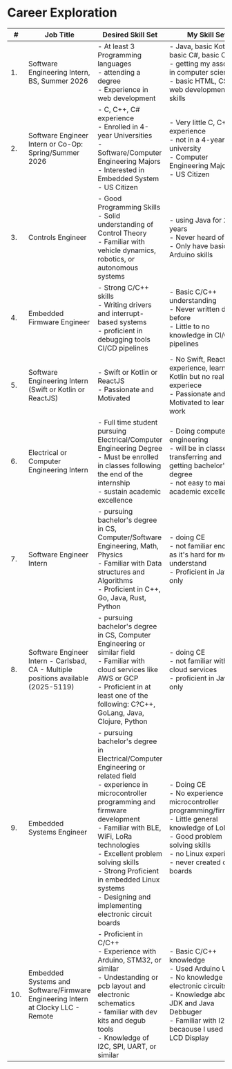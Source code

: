 # Career Exploration

| # | Job Title | Desired Skill Set  |  My Skill Set |
|---|-----------|--------------------|---------------|
| 1. | Software Engineering Intern, BS, Summer 2026 | - At least 3 Programming languages <br> - attending a degree <br> - Experience in web development | - Java, basic Kotlin, basic C#, basic C++ <br> - getting my associate in computer science <br> - basic HTML, CSS web development skills |
| 2. | Software Engineer Intern or Co-Op: Spring/Summer 2026 | - C, C++, C# experience <br> - Enrolled in 4-year Universities <br> - Software/Computer Engineering Majors <br> - Interested in Embedded System <br> - US Citizen | - Very little C, C++, C# experience <br> - not in a 4-year university <br> - Computer Engineering Major <br> - US Citizen |
| 3. | Controls Engineer | - Good Programming Skills <br> - Solid understanding of Control Theory <br> - Familiar with vehicle dynamics, robotics, or autonomous systems  | - using Java for 2 years <br> - Never heard of it <br> - Only have basics Arduino skills |
| 4. | Embedded Firmware Engineer | - Strong C/C++ skills <br> - Writing drivers and interrupt-based systems <br> - proficient in debugging tools CI/CD pipelines | - Basic C/C++ understanding <br> - Never written drivers before <br> - Little to no knowledge in CI/CD pipelines |
| 5. | Software Engineering Intern (Swift or Kotlin or ReactJS) | - Swift or Kotlin or ReactJS <br> - Passionate and Motivated | - No Swift, ReactJs experience, learned Kotlin but no real life experiece <br> - Passionate and Motivated to learn and work |
| 6. | Electrical or Computer Engineering Intern | - Full time student pursuing Electrical/Computer Engineering Degree <br> - Must be enrolled in classes following the end of the internship <br> - sustain academic excellence | - Doing computer engineering <br> - will be in classes till transferring and getting bachelor's degree <br> - not easy to maintain academic excellence |
| 7. | Software Engineer Intern | - pursuing bachelor's degree in CS, Computer/Software Engineering, Math, Physics <br> - Familiar with Data structures and Algorithms <br>  - Proficient in C++, Go, Java, Rust, Python | - doing CE <br> - not familiar enough as it's hard for me to understand <br> - Proficient in Java only |
| 8. | Software Engineer Intern - Carlsbad, CA - Multiple positions available (2025-5119) | - pursuing bachelor's degree in CS, Computer Engineering or similar field <br> - Familiar with cloud services like AWS or GCP <br> - Proficient in at least one of the following: C?C++, GoLang, Java, Clojure, Python | - doing CE <br> - not familiar with cloud services <br> - proficient in Java only |
| 9. | Embedded Systems Engineer | - pursuing bachelor's degree in Electrical/Computer Engineering or related field <br> - experience in microcontroller programming and firmware development <br> -  Familiar with BLE, WiFi, LoRa technologies <br> - Excellent problem solving skills  <br> - Strong Proficient in embedded Linux systems <br> - Designing and implementing electronic circuit boards | - Doing CE <br> - No experience in microcontroller programming/firmware <br> - Little general knowledge of LoRa <br> - Good problem solving skills <br> - no Linux experience <br> - never created circuit boards |
| 10. | Embedded Systems and Software/Firmware Engineering Intern at Clocky LLC - Remote | - Proficient in C/C++ <br> - Experience with Arduino, STM32, or similar <br> - Undestanding or pcb layout and electronic schematics <br> - familiar with dev kits and degub tools <br> - Knowledge of I2C, SPI, UART, or similar | - Basic C/C++ knowledge <br> - Used Arduino Uno <br> - No knowledge of electronic circuits <br> - Knowledge about JDK and Java Debbuger <br> - Familiar with I2C becaouse I used it for LCD Display |
